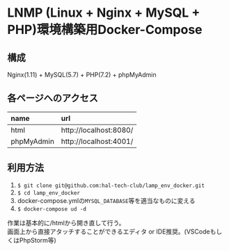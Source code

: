 # LNMP (Linux + Nginx + MySQL + PHP)環境構築用Docker-Compose

## 構成

Nginx(1.11) + MySQL(5.7) + PHP(7.2) + phpMyAdmin

## 各ページへのアクセス

|name|url|
|:-|:-|
|html|http://localhost:8080/|
|phpMyAdmin|http://localhost:4001/|

## 利用方法

1. `$ git clone git@github.com:hal-tech-club/lamp_env_docker.git`
2. `$ cd lamp_env_docker`
3. docker-compose.ymlの`MYSQL_DATABASE`等を適当なものに変える
4. `$ docker-compose ud -d`

作業は基本的に/htmlから開き直して行う。  
画面上から直接アタッチすることができるエディタ or IDE推奨。(VSCodeもしくはPhpStorm等)
